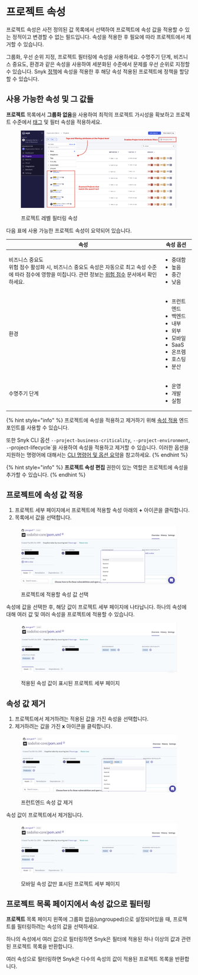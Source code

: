 # 프로젝트 속성

프로젝트 속성은 사전 정의된 값 목록에서 선택하여 프로젝트에 속성 값을 적용할 수 있는 정적이고 변경할 수 없는 필드입니다. 속성을 적용한 후 필요에 따라 프로젝트에서 제거할 수 있습니다.

그룹화, 우선 순위 지정, 프로젝트 필터링에 속성을 사용하세요. 수명주기 단계, 비즈니스 중요도, 환경과 같은 속성을 사용하여 세분화된 수준에서 문제를 우선 순위로 지정할 수 있습니다. Snyk [정책](../../manage-risk/policies/)에 속성을 적용한 후 해당 속성 적용된 프로젝트에 정책을 할당할 수 있습니다.

## **사용 가능한 속성 및 그 값들**

**프로젝트** 목록에서 **그룹화 없음**을 사용하여 최적의 프로젝트 가시성을 확보하고 프로젝트 수준에서 [태그](../introduction-to-snyk-projects/project-tags.md) 및 필터 속성을 적용하세요.

<figure><img src="../../.gitbook/assets/Screenshot 2023-01-23 at 18.07.46 (1) (1) (1) (1) (1) (1) (3).png" alt="프로젝트 레벨 필터링 속성"><figcaption><p>프로젝트 레벨 필터링 속성</p></figcaption></figure>

다음 표에 사용 가능한 프로젝트 속성이 요약되어 있습니다.

| 속성                                                                                                                                                                                                    | 속성 옵션                                                                                                                 |
| ----------------------------------------------------------------------------------------------------------------------------------------------------------------------------------------------------- | --------------------------------------------------------------------------------------------------------------------- |
| <p>비즈니스 중요도<br>위험 점수 활성화 시, 비즈니스 중요도 속성은 자동으로 최고 속성 수준에 따라 점수에 영향을 미칩니다. 관련 정보는 <a href="../../manage-risk/prioritize-issues-for-fixing/risk-score.md#business-criticality">위험 점수</a> 문서에서 확인하세요.</p> | <ul><li>중대함</li><li>높음</li><li>중간</li><li>낮음</li></ul>                                                                |
| 환경                                                                                                                                                                                                    | <ul><li>프런트엔드</li><li>백엔드</li><li>내부</li><li>외부</li><li>모바일</li><li>SaaS</li><li>온프렘</li><li>호스팅</li><li>분산</li></ul> |
| 수명주기 단계                                                                                                                                                                                               | <ul><li>운영</li><li>개발</li><li>실험</li></ul>                                                                            |

{% hint style="info" %}
프로젝트에 속성을 적용하고 제거하기 위해 [속성 적용](../../snyk-api/reference/projects-v1.md#org-orgid-project-projectid-attributes) 엔드포인트를 사용할 수 있습니다.

또한 Snyk CLI 옵션 `--project-business-criticality`, `--project-environment`, `-`-project-lifecycle\`을 사용하여 속성을 적용하고 제거할 수 있습니다. 이러한 옵션을 지원하는 명령어에 대해서는 [CLI 명령어 및 옵션 요약](../../snyk-cli/cli-commands-and-options-summary.md)을 참고하세요.
{% endhint %}

{% hint style="info" %}
**프로젝트 속성 편집** 권한이 있는 역할은 프로젝트에 속성을 추가할 수 있습니다.
{% endhint %}

## **프로젝트에 속성 값 적용**

1. 프로젝트 세부 페이지에서 프로젝트에 적용할 속성 아래의 **+** 아이콘을 클릭합니다.
2. 목록에서 값을 선택합니다.

<figure><img src="../../.gitbook/assets/gs1.png" alt="프로젝트에 적용할 속성 값 선택"><figcaption><p>프로젝트에 적용할 속성 값 선택</p></figcaption></figure>

속성에 값을 선택한 후, 해당 값이 프로젝트 세부 페이지에 나타납니다. 하나의 속성에 대해 여러 값 및 여러 속성을 프로젝트에 적용할 수 있습니다.

<figure><img src="../../.gitbook/assets/gs2.png" alt="적용된 속성 값이 표시된 프로젝트 세부 페이지"><figcaption><p>적용된 속성 값이 표시된 프로젝트 세부 페이지</p></figcaption></figure>

## **속성 값 제거**

1. 프로젝트에서 제거하려는 적용된 값을 가진 속성을 선택합니다.
2. 제거하려는 값을 가진 **x** 아이콘을 클릭합니다.

<figure><img src="../../.gitbook/assets/gs3.png" alt="프런트엔드 속성 값 제거"><figcaption><p>프런트엔드 속성 값 제거</p></figcaption></figure>

속성 값이 프로젝트에서 제거됩니다.

<figure><img src="../../.gitbook/assets/gs4.png" alt="모바일 속성 값만 표시된 프로젝트 세부 페이지"><figcaption><p>모바일 속성 값만 표시된 프로젝트 세부 페이지</p></figcaption></figure>

## **프로젝트 목록 페이지에서 속성 값으로 필터링**

**프로젝트** 목록 페이지 왼쪽에 그룹화 없음(ungrouped)으로 설정되어있을 때, 프로젝트를 필터링하려는 속성의 값을 선택하세요.

하나의 속성에서 여러 값으로 필터링하면 Snyk은 필터에 적용된 하나 이상의 값과 관련된 프로젝트 목록을 반환합니다.

여러 속성으로 필터링하면 Snyk은 다수의 속성의 값이 적용된 프로젝트 목록을 반환합니다.
